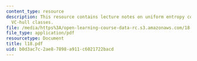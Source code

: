 ```yaml
---
content_type: resource
description: This resource contains lecture notes on uniform entropy condition of
  VC-hull classes.
file: /media/https%3A/open-learning-course-data-rc.s3.amazonaws.com/18-465-topics-in-statistics-statistical-learning-theory-spring-2007/b0d3ac7c2ae87898a911c6021722bacd_l18.pdf
file_type: application/pdf
resourcetype: Document
title: l18.pdf
uid: b0d3ac7c-2ae8-7898-a911-c6021722bacd
---
```

